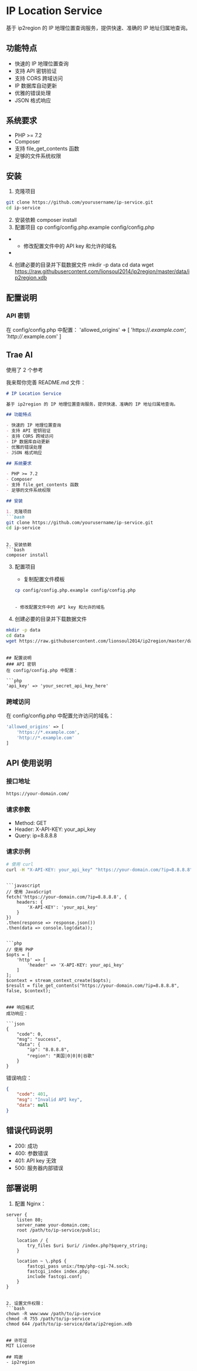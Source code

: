 # IP Location Service

基于 ip2region 的 IP 地理位置查询服务，提供快速、准确的 IP 地址归属地查询。

## 功能特点

- 快速的 IP 地理位置查询
- 支持 API 密钥验证
- 支持 CORS 跨域访问
- IP 数据库自动更新
- 优雅的错误处理
- JSON 格式响应

## 系统要求

- PHP >= 7.2
- Composer
- 支持 file_get_contents 函数
- 足够的文件系统权限

## 安装

1. 克隆项目
```bash
git clone https://github.com/yourusername/ip-service.git
cd ip-service
```

2. 安装依赖
composer install
3. 配置项目
cp config/config.php.example config/config.php
- - 修改配置文件中的 API key 和允许的域名
- 
4. 创建必要的目录并下载数据文件
mkdir -p data
cd data
wget https://raw.githubusercontent.com/lionsoul2014/ip2region/master/data/ip2region.xdb

## 配置说明
### API 密钥
在 config/config.php 中配置：
'allowed_origins' => [
    'https://*.example.com',
    'http://*.example.com'
]
## Trae AI
使用了 2 个参考

我来帮你完善 README.md 文件：

```markdown
# IP Location Service

基于 ip2region 的 IP 地理位置查询服务，提供快速、准确的 IP 地址归属地查询。

## 功能特点

- 快速的 IP 地理位置查询
- 支持 API 密钥验证
- 支持 CORS 跨域访问
- IP 数据库自动更新
- 优雅的错误处理
- JSON 格式响应

## 系统要求

- PHP >= 7.2
- Composer
- 支持 file_get_contents 函数
- 足够的文件系统权限

## 安装

1. 克隆项目
```bash
git clone https://github.com/yourusername/ip-service.git
cd ip-service
 ```
```

2. 安装依赖
```bash
composer install
 ```

3. 配置项目
   
   - 复制配置文件模板
   ```bash
   cp config/config.php.example config/config.php
    ```
   ```
   
   - 修改配置文件中的 API key 和允许的域名
4. 创建必要的目录并下载数据文件
```bash
mkdir -p data
cd data
wget https://raw.githubusercontent.com/lionsoul2014/ip2region/master/data/ip2region.xdb
 ```
```

## 配置说明
### API 密钥
在 config/config.php 中配置：

```php
'api_key' => 'your_secret_api_key_here'
 ```

### 跨域访问
在 config/config.php 中配置允许访问的域名：

```php
'allowed_origins' => [
    'https://*.example.com',
    'http://*.example.com'
]
 ```

## API 使用说明
### 接口地址
```plaintext
https://your-domain.com/
 ```

### 请求参数
- Method: GET
- Header: X-API-KEY: your_api_key
- Query: ip=8.8.8.8
### 请求示例
```bash
# 使用 curl
curl -H "X-API-KEY: your_api_key" "https://your-domain.com/?ip=8.8.8.8"
 ```
```

```javascript
// 使用 JavaScript
fetch('https://your-domain.com/?ip=8.8.8.8', {
    headers: {
        'X-API-KEY': 'your_api_key'
    }
})
.then(response => response.json())
.then(data => console.log(data));
 ```
```

```php
// 使用 PHP
$opts = [
    'http' => [
        'header' => 'X-API-KEY: your_api_key'
    ]
];
$context = stream_context_create($opts);
$result = file_get_contents("https://your-domain.com/?ip=8.8.8.8", false, $context);
 ```
```

### 响应格式
成功响应：

```json
{
    "code": 0,
    "msg": "success",
    "data": {
        "ip": "8.8.8.8",
        "region": "美国|0|0|0|谷歌"
    }
}
 ```

错误响应：

```json
{
    "code": 401,
    "msg": "Invalid API key",
    "data": null
}
 ```

## 错误代码说明
- 200: 成功
- 400: 参数错误
- 401: API key 无效
- 500: 服务器内部错误
## 部署说明
1. 配置 Nginx：
```nginx
server {
    listen 80;
    server_name your-domain.com;
    root /path/to/ip-service/public;

    location / {
        try_files $uri $uri/ /index.php?$query_string;
    }

    location ~ \.php$ {
        fastcgi_pass unix:/tmp/php-cgi-74.sock;
        fastcgi_index index.php;
        include fastcgi.conf;
    }
}
 ```
```

2. 设置文件权限：
```bash
chown -R www:www /path/to/ip-service
chmod -R 755 /path/to/ip-service
chmod 644 /path/to/ip-service/data/ip2region.xdb
 ```
```

## 许可证
MIT License

## 鸣谢
- ip2region
